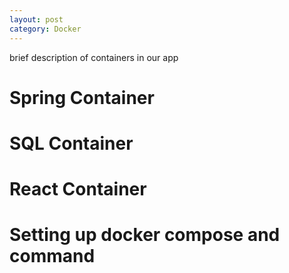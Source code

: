 ```yaml
---
layout: post
category: Docker
---
```


brief description of containers in our app

# Spring Container

# SQL Container

# React Container

# Setting up docker compose and command

